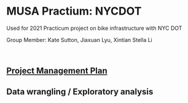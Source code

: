# MUSA Practium: NYCDOT
Used for 2021 Practicum project on bike infrastructure with NYC DOT

Group Member: Kate Sutton, Jiaxuan Lyu, Xintian Stella Li

<br>

## <a href="https://github.com/kateesutt/practicum-nycdot/blob/main/projectManagement/ProjectManagementPlan.md">Project Management Plan</a>

## Data wrangling / Exploratory analysis
